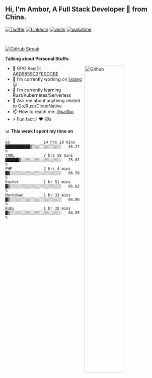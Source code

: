 ## Hi, I'm Ambor, A Full Stack Developer 🚀 from China.

[![Twitter](https://img.shields.io/badge/-saltbo-1ca0f1?style=flat&logo=twitter&logoColor=white)](https://twitter.com/rdsaltbo)
[![Linkedin](https://img.shields.io/badge/-saltbo-blue?style=flat&logo=Linkedin&logoColor=white)](https://www.linkedin.com/in/saltbo/)
[![visits](https://visitor.vercel.app/page/saltbo?color=light-green)](https://github.com/saltbo/)
[![wakatime](https://wakatime.com/badge/user/f82b1c77-faab-48cd-aef5-a12c0aff104b.svg)](https://wakatime.com/@f82b1c77-faab-48cd-aef5-a12c0aff104b)

&nbsp;  

[![GitHub Streak](http://github-readme-streak-stats.herokuapp.com?user=saltbo&hide_border=true&date_format=M%20j%5B%2C%20Y%5D)](https://git.io/streak-stats)

**Talking about Personal Stuffs:**
<!-- Any image aligned to the right. Beware the width  -->
<img width="50%" align="right" alt="Github" src="https://raw.githubusercontent.com/saltbo/saltbo/master/images/git-header.svg" />

- 🤘 GPG KeyID: [A6D9859C3FE0DCBE](https://saltbo.cn/pgp_keys.asc)
- 🔭 I’m currently working on [lixiang](https://www.lixiang.com/) :wink:
- 🌱 I’m currently learning Rust/Kubernetes/Serverless
- 💬 Ask me about anything related to Go/Rust/CloudNative
- 📫 How to reach me: [@saltbo](https://t.me/saltbo)
- ⚡ Fun fact: I :heart: :cat:s


📊 **This week I spent my time on**
<!--START_SECTION:waka-->

```text
Go               14 hrs 28 mins  ███████████▒░░░░░░░░░░░░░   45.27 %
YAML             7 hrs 59 mins   ██████▒░░░░░░░░░░░░░░░░░░   25.01 %
PHP              2 hrs 4 mins    █▓░░░░░░░░░░░░░░░░░░░░░░░   06.50 %
Docker           1 hr 51 mins    █▒░░░░░░░░░░░░░░░░░░░░░░░   05.82 %
Markdown         1 hr 33 mins    █▒░░░░░░░░░░░░░░░░░░░░░░░   04.86 %
Ruby             1 hr 32 mins    █▒░░░░░░░░░░░░░░░░░░░░░░░   04.85 %
```

<!--END_SECTION:waka-->

